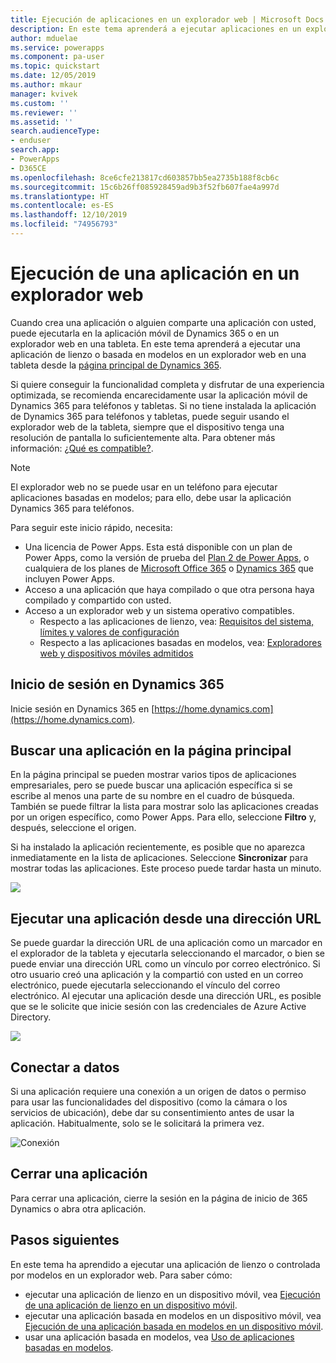 ```yaml
---
title: Ejecución de aplicaciones en un explorador web | Microsoft Docs
description: En este tema aprenderá a ejecutar aplicaciones en un explorador web
author: mduelae
ms.service: powerapps
ms.component: pa-user
ms.topic: quickstart
ms.date: 12/05/2019
ms.author: mkaur
manager: kvivek
ms.custom: ''
ms.reviewer: ''
ms.assetid: ''
search.audienceType:
- enduser
search.app:
- PowerApps
- D365CE
ms.openlocfilehash: 8ce6cfe213817cd603857bb5ea2735b188f8cb6c
ms.sourcegitcommit: 15c6b26ff085928459ad9b3f52fb607fae4a997d
ms.translationtype: HT
ms.contentlocale: es-ES
ms.lasthandoff: 12/10/2019
ms.locfileid: "74956793"
---
```

# <a name="run-an-app-in-a-web-browser"></a>Ejecución de una aplicación en un explorador web
Cuando crea una aplicación o alguien comparte una aplicación con usted, puede ejecutarla en la aplicación móvil de Dynamics 365 o en un explorador web en una tableta. En este tema aprenderá a ejecutar una aplicación de lienzo o basada en modelos en un explorador web en una tableta desde la [página principal de Dynamics 365](https://home.dynamics.com).

Si quiere conseguir la funcionalidad completa y disfrutar de una experiencia optimizada, se recomienda encarecidamente usar la aplicación móvil de Dynamics 365 para teléfonos y tabletas. Si no tiene instalada la aplicación de Dynamics 365 para teléfonos y tabletas, puede seguir usando el explorador web de la tableta, siempre que el dispositivo tenga una resolución de pantalla lo suficientemente alta. Para obtener más información: [¿Qué es compatible?](https://docs.microsoft.com/dynamics365/mobile-app/support-phones-tablets#supported-devices-for-the-mobile-app).

> [!NOTE]
> El explorador web no se puede usar en un teléfono para ejecutar aplicaciones basadas en modelos; para ello, debe usar la aplicación Dynamics 365 para teléfonos.

Para seguir este inicio rápido, necesita:
- Una licencia de Power Apps. Esta está disponible con un plan de Power Apps, como la versión de prueba del [Plan 2 de Power Apps](https://docs.microsoft.com/powerapps/maker/signup-for-powerapps), o cualquiera de los planes de [Microsoft Office 365](https://signup.microsoft.com/Signup?OfferId=467eab54-127b-42d3-b046-3844b860bebf&dl=O365_BUSINESS_PREMIUM&ali=1) o [Dynamics 365](https://dynamics.microsoft.com/pricing/) que incluyen Power Apps. 
- Acceso a una aplicación que haya compilado o que otra persona haya compilado y compartido con usted.
- Acceso a un explorador web y un sistema operativo compatibles.
   - Respecto a las aplicaciones de lienzo, vea: [Requisitos del sistema, límites y valores de configuración](../maker/canvas-apps/limits-and-config.md)
   - Respecto a las aplicaciones basadas en modelos, vea: [Exploradores web y dispositivos móviles admitidos](https://docs.microsoft.com/dynamics365/customer-engagement/admin/supported-web-browsers-and-mobile-devices)


## <a name="sign-in-to-dynamics-365"></a>Inicio de sesión en Dynamics 365
Inicie sesión en Dynamics 365 en [https://home.dynamics.com](https://home.dynamics.com).

## <a name="find-an-app-on-the-home-page"></a>Buscar una aplicación en la página principal
En la página principal se pueden mostrar varios tipos de aplicaciones empresariales, pero se puede buscar una aplicación específica si se escribe al menos una parte de su nombre en el cuadro de búsqueda. También se puede filtrar la lista para mostrar solo las aplicaciones creadas por un origen específico, como Power Apps. Para ello, seleccione **Filtro** y, después, seleccione el origen.

Si ha instalado la aplicación recientemente, es posible que no aparezca inmediatamente en la lista de aplicaciones. Seleccione **Sincronizar** para mostrar todas las aplicaciones. Este proceso puede tardar hasta un minuto.

![](./media/run-app-browser/dynamics-365-home.png)


## <a name="run-an-app-from-a-url"></a>Ejecutar una aplicación desde una dirección URL
Se puede guardar la dirección URL de una aplicación como un marcador en el explorador de la tableta y ejecutarla seleccionando el marcador, o bien se puede enviar una dirección URL como un vínculo por correo electrónico. Si otro usuario creó una aplicación y la compartió con usted en un correo electrónico, puede ejecutarla seleccionando el vínculo del correo electrónico. Al ejecutar una aplicación desde una dirección URL, es posible que se le solicite que inicie sesión con las credenciales de Azure Active Directory.

![](./media/run-app-browser/web-login.png)

## <a name="connect-to-data"></a>Conectar a datos
Si una aplicación requiere una conexión a un origen de datos o permiso para usar las funcionalidades del dispositivo (como la cámara o los servicios de ubicación), debe dar su consentimiento antes de usar la aplicación. Habitualmente, solo se le solicitará la primera vez.

![Conexión](./media/run-app-browser/app-connection.png)

## <a name="close-an-app"></a>Cerrar una aplicación
Para cerrar una aplicación, cierre la sesión en la página de inicio de 365 Dynamics o abra otra aplicación.

## <a name="next-steps"></a>Pasos siguientes
En este tema ha aprendido a ejecutar una aplicación de lienzo o controlada por modelos en un explorador web. Para saber cómo:
- ejecutar una aplicación de lienzo en un dispositivo móvil, vea [Ejecución de una aplicación de lienzo en un dispositivo móvil](run-app-client.md).
- ejecutar una aplicación basada en modelos en un dispositivo móvil, vea [Ejecución de una aplicación basada en modelos en un dispositivo móvil](run-app-client-model-driven.md).
- usar una aplicación basada en modelos, vea [Uso de aplicaciones basadas en modelos](use-model-driven-apps.md).

